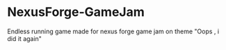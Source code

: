 # NexusForge-GameJam
 Endless running game made for nexus forge game jam on theme "Oops , i did it again"
